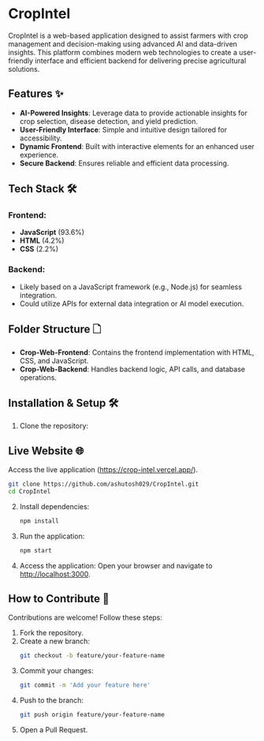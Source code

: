 # CropIntel 
CropIntel is a web-based application designed to assist farmers with crop management and decision-making using advanced AI and data-driven insights. This platform combines modern web technologies to create a user-friendly interface and efficient backend for delivering precise agricultural solutions.

## Features ✨
- **AI-Powered Insights**: Leverage data to provide actionable insights for crop selection, disease detection, and yield prediction.
- **User-Friendly Interface**: Simple and intuitive design tailored for accessibility.
- **Dynamic Frontend**: Built with interactive elements for an enhanced user experience.
- **Secure Backend**: Ensures reliable and efficient data processing.

## Tech Stack 🛠
### Frontend:
- **JavaScript** (93.6%)
- **HTML** (4.2%)
- **CSS** (2.2%)

### Backend:
- Likely based on a JavaScript framework (e.g., Node.js) for seamless integration.
- Could utilize APIs for external data integration or AI model execution.

## Folder Structure 🗋
- **Crop-Web-Frontend**: Contains the frontend implementation with HTML, CSS, and JavaScript.
- **Crop-Web-Backend**: Handles backend logic, API calls, and database operations.

## Installation & Setup 🛠
1. Clone the repository:

## Live Website 🌐
Access the live application (https://crop-intel.vercel.app/).

   ```bash
   git clone https://github.com/ashutosh029/CropIntel.git
   cd CropIntel
   ```

2. Install dependencies:
   ```bash
   npm install
   ```

3. Run the application:
   ```bash
   npm start
   ```

4. Access the application: Open your browser and navigate to [http://localhost:3000](http://localhost:3000).

## How to Contribute 🤝
Contributions are welcome! Follow these steps:

1. Fork the repository.
2. Create a new branch:
   ```bash
   git checkout -b feature/your-feature-name
   ```
3. Commit your changes:
   ```bash
   git commit -m 'Add your feature here'
   ```
4. Push to the branch:
   ```bash
   git push origin feature/your-feature-name
   ```
5. Open a Pull Request.
